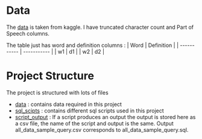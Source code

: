# Data
The [data](https://www.kaggle.com/datasets/dfydata/the-online-plain-text-english-dictionary-opted) is taken from kaggle. I have truncated character count and Part of Speech columns. 

The table just has word and definition columns :
| Word        | Definition |
| ----------- | ----------- |
| w1          | d1          |
| w2          | d2          |

# Project Structure
The project is structured with lots of files
- [data](https://github.com/IshanDave1/dictionary-SQL-Analysis/tree/main/data) : contains data required in this project
- [sql_scipts](https://github.com/IshanDave1/dictionary-SQL-Analysis/tree/main/sql_scipts) : contains different sql scripts used in this project
- [script_output](https://github.com/IshanDave1/dictionary-SQL-Analysis/tree/main/script_output) : If a script produces an output the output is stored here as a csv file, the name of the script and output is the same. Output all_data_sample_query.csv corresponds to all_data_sample_query.sql.
